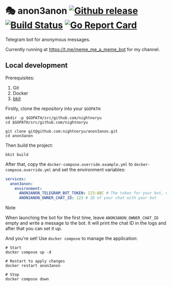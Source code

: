 # :performing_arts: anon3anon [![Github release](https://img.shields.io/github/release/nightnoryu/anon3anon.svg)](https://github.com/nightnoryu/anon3anon/releases) [![Build Status](https://github.com/nightnoryu/anon3anon/actions/workflows/check-go.yml/badge.svg)](https://github.com/nightnoryu/anon3anon/actions/workflows/check-go.yml) [![Go Report Card](https://goreportcard.com/badge/github.com/nightnoryu/anon3anon)](https://goreportcard.com/report/github.com/nightnoryu/anon3anon)

Telegram bot for anonymous messages.

Currently running at https://t.me/meme_me_a_meme_bot for my channel.

## Local development

Prerequisites:

1. Git
2. Docker
3. [bkit](https://github.com/nightnoryu/bkit)

Firstly, clone the repository into your `$GOPATH`:

```shell
mkdir -p $GOPATH/src/github.com/nightnoryu
cd $GOPATH/src/github.com/nightnoryu

git clone git@github.com:nightnoryu/anon3anon.git
cd anon3anon
```

Then build the project:

```shell
bkit build
```

After that, copy the `docker-compose.override.example.yml` to `docker-compose.override.yml` and set the environment variables:

```yaml
services:
  anon3anon:
    environment:
      ANON3ANON_TELEGRAM_BOT_TOKEN: 123:ABC # The token for your bot, obtained from t.me/BotFather
      ANON3ANON_OWNER_CHAT_ID: 123 # ID of your chat with your bot
```

> [!NOTE]
> When launching the bot for the first time, leave `ANON3ANON_OWNER_CHAT_ID` empty and write a message to the bot. It will print the chat ID in the logs and after that you can set it up.

And you're set! Use `docker compose` to manage the application:

```shell
# Start
docker compose up -d

# Restart to apply changes
docker restart anon3anon

# Stop
docker compose down
```
